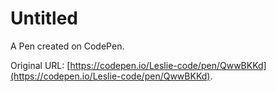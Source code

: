 # Untitled

A Pen created on CodePen.

Original URL: [https://codepen.io/Leslie-code/pen/QwwBKKd](https://codepen.io/Leslie-code/pen/QwwBKKd).

